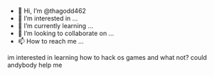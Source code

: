 - 👋 Hi, I’m @thagodd462
- 👀 I’m interested in ...
- 🌱 I’m currently learning ...
- 💞️ I’m looking to collaborate on ...
- 📫 How to reach me ...

<!---
thagodd462/thagodd462 is a ✨ special ✨ repository because its `README.md` (this file) appears on your GitHub profile.
You can click the Preview link to take a look at your changes.
--->im interested in learning how to hack os games and what not? could andybody help me 

